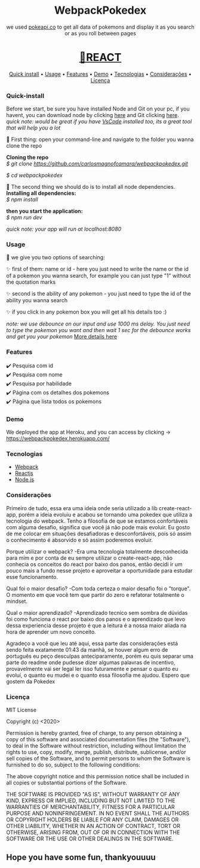 <h1 align="center">WebpackPokedex</h1>

<p align="center">we used <a href="pokeapi.co" target="_blank">pokeapi.co</a> to get all data of pokemons and display it as you search or as you roll between pages</p>
<h1 align="center">
    <a href="https://pt-br.reactjs.org/" target="_blank">🔗REACT</a>
</h1>

<p align="center">
 <a href="#Quick-install">Quick install</a> •
 <a href="#Usage">Usage</a> • 
 <a href="#Features">Features</a> • 
 <a href="#Demo">Demo</a> • 
 <a href="#Tecnologias">Tecnologias</a> • 
 <a href="#Considerações">Considerações</a> • 
 <a href="#Licença">Licença</a>
</p>




### Quick-install

Before we start, be sure you have installed Node and Git on your pc, if you havent, you can download node by clicking <a href="https://nodejs.org/en/" target="_blank">here</a> and Git clicking <a href="https://git-scm.com" target="_blank">here</a>.
<br />
<i>quick note: would be great if you have <a href="https://code.visualstudio.com/" target="_blank">VsCode</a> installed too, its a great tool that will help you a lot</i>

🎲 First thing: open your command-line and navigate to the folder you wanna clone the repo

<b>Cloning the repo</b>
<br />
<i>$ git clone https://github.com/carlosmagnofcamara/webpackpokedex.git</i>

<i>$ cd webpackpokedex</i>

🎲 The second thing we should do is to install all node dependencies.
<br />
<b>Installing all dependencies:</b>
<br />
<i>$ npm install</i>

<b>then you start the application:</b>
<br />
<i>$ npm run dev</i>

<i>quick note: your app will run at localhost:8080</i>



### Usage


🚀 we give you two options of searching:

✨ first of them: name or id - here you just need to write the name or the id of a pokemon you wanna search, for example you can just type "1" without the quotation marks

✨ second is the ability of any pokemon - you just need to type the id of the ability you wanna search

✨ if you click in any pokemon box you will get all his details too :)


<i>note: we use debounce on our input and use 1000 ms delay. You just need to type the pokemon you want and then wait 1 sec for the debounce works and get you your pokemon</i> <a href="https://www.npmjs.com/package/lodash.debounce" target="_blank">More details here</a>




### Features

✔️ Pesquisa com id
<br />
✔️ Pesquisa com nome
<br />
✔️ Pesquisa por habilidade
<br />
✔️ Página com os detalhes dos pokemons
<br />
✔️ Página que lista todos os pokemons



### Demo

We deployed the app at Heroku, and you can access by clicking -> <a href="https://webpackpokedex.herokuapp.com/" target="_blank">https://webpackpokedex.herokuapp.com/ </a>



### Tecnologias

- [Webpack](https://webpack.js.org/)
- [Reactjs](https://pt-br.reactjs.org/)
- [Node.js](https://nodejs.org/en/)



### Considerações

Primeiro de tudo, essa era uma ideia onde seria utilizado a lib create-react-app, porém a ideia evoluiu e acabou se tornando uma pokedex que utiliza a tecnologia do webpack.
Tenho a filosofia de que se estamos confortáveis com alguma desafio, significa que você já não pode mais evoluir. Eu gosto de me colocar em situações desafiadoras e desconfortáveis, pois só assim o conhecimento é absorvido e só assim poderemos evoluir.

Porque utilizar o webpack?
 -Era uma tecnologia totalmente desconhecida para mim e por conta de eu sempre utilizar o create-react-app, não conhecia os conceitos do react por baixo dos panos, então decidi ir um pouco mais a fundo nesse projeto e aproveitar a oportunidade para estudar esse funcionamento.

Qual foi o maior desafio?
 -Com toda certeza o maior desafio foi o "torque". O momento em que você tem que partir do zero e refatorar totalmente o mindset.

Qual o maior aprendizado?
 -Aprendizado tecnico sem sombra de dúvidas foi como funciona o react por baixo dos panos e o aprendizado que levo dessa experiencia desse projeto é que a leitura é a nossa maior aliada na hora de aprender um novo conceito.

Agradeço a você que leu até aqui, essa parte das considerações está sendo feita exatamente 01:43 da manhã, se houver algum erro de português eu peço desculpas anteciparamente, porém eu quis separar uma parte do readme onde pudesse dizer algumas palavras de incentivo, provavelmente vai ser legal ler isso futuramente e pensar o quanto eu evoluí, o quanto eu mudei e o quanto essa filosofia me ajudou. Espero que gostem da Pokedex



### Licença

MIT License

Copyright (c) <2020> <Carlos Magno>

Permission is hereby granted, free of charge, to any person obtaining a copy
of this software and associated documentation files (the "Software"), to deal
in the Software without restriction, including without limitation the rights
to use, copy, modify, merge, publish, distribute, sublicense, and/or sell
copies of the Software, and to permit persons to whom the Software is
furnished to do so, subject to the following conditions:

The above copyright notice and this permission notice shall be included in all
copies or substantial portions of the Software.

THE SOFTWARE IS PROVIDED "AS IS", WITHOUT WARRANTY OF ANY KIND, EXPRESS OR
IMPLIED, INCLUDING BUT NOT LIMITED TO THE WARRANTIES OF MERCHANTABILITY,
FITNESS FOR A PARTICULAR PURPOSE AND NONINFRINGEMENT. IN NO EVENT SHALL THE
AUTHORS OR COPYRIGHT HOLDERS BE LIABLE FOR ANY CLAIM, DAMAGES OR OTHER
LIABILITY, WHETHER IN AN ACTION OF CONTRACT, TORT OR OTHERWISE, ARISING FROM,
OUT OF OR IN CONNECTION WITH THE SOFTWARE OR THE USE OR OTHER DEALINGS IN THE
SOFTWARE.


## Hope you have some fun, thankyouuuu